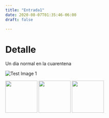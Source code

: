 ```yaml
---
title: "Entrada1"
date: 2020-08-07T01:35:46-06:00
draft: false

---
```

# Detalle
Un dia normal en la cuarentena

![Test Image 1](/1-7-8.png)

<img src="images/1-7-8.png" width="100">

<img src="https://user-images.githubusercontent.com/69097371/90109679-6492ae00-dd09-11ea-8d2b-ee105368d98f.png" width="100">
<img src="https://user-images.githubusercontent.com/69097371/90109987-cce18f80-dd09-11ea-8a27-b469217bae8d.png" width="100">